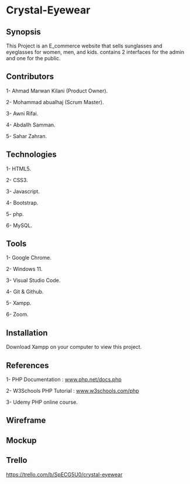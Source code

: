 # Crystal-Eyewear

## Synopsis

This Project is an E_commerce website that sells
sunglasses and eyeglasses 
for women, men, and kids.
contains 2 interfaces 
for the admin and one for the public.
## Contributors

1- Ahmad Marwan Kilani (Product Owner).

2- Mohammad abualhaj (Scrum Master).

3- Awni Rifai.

4- Abdallh Samman.

5- Sahar Zahran.

## Technologies

1- HTML5.

2- CSS3.

3- Javascript.

4- Bootstrap.

5- php.

6- MySQL.

## Tools

1- Google Chrome.

2- Windows 11.

3- Visual Studio Code.

4- Git & Github.

5- Xampp.

6- Zoom.

## Installation

Download Xampp on your computer to view this project.

## References

1- PHP Documentation : www.php.net/docs.php

2- W3Schools PHP Tutorial : www.w3schools.com/php

3- Udemy PHP online course.


## Wireframe


## Mockup


## Trello

https://trello.com/b/SpECG5U0/crystal-eyewear
